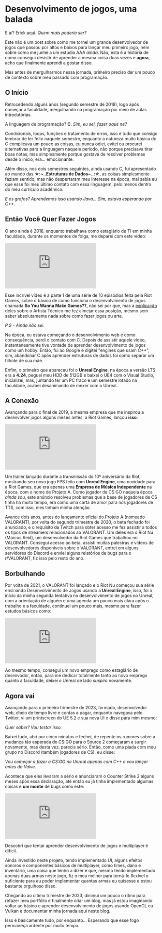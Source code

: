 # Desenvolvimento de jogos, uma balada

E aí? Erick aqui. _Quem mais poderia ser?_

Este não é um post sobre como me tornei um grande desenvolvedor de jogos que passou por altos e baixos para lançar meu primeiro jogo, nem sobre como me juntei a um estúdio AAA _ainda_. Não, esta é a história de como consegui desistir de aprender a mesma coisa duas vezes e **agora**, acho que finalmente aprendi a gostar disso.

Mas antes de mergulharmos nessa jornada, primeiro preciso dar um pouco de contexto sobre meu passado com programação.

## O Início

Retrocedendo alguns anos (segundo semestre de 2018), logo após começar a faculdade, mergulhando na programação por meio de aulas introdutórias.

A linguagem de programação? **C**. _Sim, eu sei, fazer oque né?_

Condicionais, loops, funções e tratamento de erros, isso é tudo que consigo lembrar de ter feito naquele semestre, enquanto a natureza muito básica do C complicava um pouco as coisas, eu nunca odiei, evitei ou procurei alternativas para a linguagem naquele período, não porque precisava tirar boas notas, mas simplesmente porque gostava de resolver problemas desde o início, era... emocionante.

Além disso, nos dois semestres seguintes, ainda usando C, fui apresentado ao mundo das **☆:~..Estruturas de Dados~..:☆**, as coisas simplesmente faziam sentido, mas não despertaram meu interesse na época, mal sabia eu que esse foi meu último contato com essa linguagem, pelo menos dentro do meu currículo acadêmico.

_E os grafos? Aprendemos isso usando Java... Sim, estava esperando por C++._

## Então Você Quer Fazer Jogos

O ano ainda é 2018, enquanto trabalhava como estagiário de TI em minha faculdade, durante os momentos de folga, me deparei com este vídeo:

<iframe
src="https://www.youtube.com/embed/RqRoXLLwJ8g?si=tQTZF5iqYH7SD26d"
title="YouTube video player"
frameborder="0"
allow="autoplay"
allowfullscreen
>
</iframe>

Esse incrível vídeo é a parte 1 de uma série de 10 episódios feita pela Riot Games, sobre o básico de como funciona o desenvolvimento de jogos chamada **So You Wanna Make Games??**, não sei por que, mas a [explicação](https://www.youtube.com/watch?v=kr7XYXMM7-U) deles sobre o Artista Técnico me fez almejar essa posição, mesmo sem saber absolutamente nada sobre como fazer jogos ou arte.

_P.S - Ainda não sei._

Na época, eu estava começando o desenvolvimento web e como consequência, perdi o contato com C. Depois de assistir aquele vídeo, instantaneamente tive vontade de aprender desenvolvimento de jogos como um hobby. Então, fui ao Google e digitei "engines que usam C++", sim, abandonar C após aprender estruturas de dados foi como separar um filhote de sua mãe.

Enfim, o primeiro que apareceu foi o **Unreal Engine**, na época a versão LTS era a **4.24**, peguei meu HDD de 512GB e baixei o UE4 com o Visual Studio, inicializei, mas, juntando ter um PC fraco e um semestre lotado na faculdade, acabei desanimando de mexer com o Unreal.

## A Conexão

Avançando para o final de 2019, a mesma empresa que me inspirou a desenvolver jogos alguns meses antes, a Riot Games, lançou **isso**:

<iframe
src="https://www.youtube.com/embed/4iGU6PctOBg?si=AwWVMoaD2a-sXhfU"
title="YouTube video player"
frameborder="0"
allow="autoplay"
allowfullscreen
>
</iframe>

Um trailer lançado durante a transmissão do 10º aniversário da Riot, mostrando seu novo jogo FPS feito com **Unreal Engine**, uma novidade para a Riot Games, que era apenas uma **Empresa de Música Independente** na época, com o nome de Projeto A. Como jogador de CS:GO naquela época _ainda sou_, este anúncio resolveu problemas que a base de jogadores de CS tinha há muito tempo, era como uma carta de amor para nós jogadores de TTS, com isso, eles tinham minha atenção.

Avance dois anos, antes do lançamento oficial do Projeto A (nomeado VALORANT), por volta do segundo trimestre de 2020, o beta fechado foi anunciado, e o requisito da Twitch para obter acesso me fez assistir a todos os tipos de streamers relacionados ao VALORANT. Um deles era o Riot Nu (Marcus Reid), um desenvolvedor da Riot Games que trabalhou no VALORANT. Consegui acesso ao beta, assisti muitas palestras e vídeos de desenvolvedores disponíveis sobre o VALORANT, entrei em alguns servidores do Discord e enviei alguns relatórios de bugs para o r/VALORANT, fiz isso pelo resto do ano.

## Borbulhando

Por volta de 2021, o VALORANT foi lançado e o Riot Nu começou sua série ensinando Desenvolvimento de Jogos usando a **Unreal Engine**, isso, foi o início da minha segunda tentativa no desenvolvimento de jogos no Unreal, com a orientação de alguém e uma agenda um pouco mais clara após o trabalho e a faculdade, continuei um pouco mais, mesmo para fazer estudos básicos como:

<iframe
src="https://www.youtube.com/embed/heBOfv-p3aA?si=VO-3_e7jDASHTZ2e"
title="YouTube video player"
frameborder="0"
allow="autoplay"
allowfullscreen
>
</iframe>

Ao mesmo tempo, consegui um novo emprego como estagiário de desenvodor, então, para me dedicar totalmente tanto ao novo emprego quanto à faculdade, deixei o Unreal de lado _suspiro_ novamente.

## Agora vai

Avançando para o primeiro trimestre de 2023, formado, desenvolvedor web, cheio de tempo livre e contas a pagar, enquanto navegava pelo Twitter, vi um printscreen do UE 5.2 e sua nova UI e disse para mim mesmo:

_Quer saber? Vou testar isso._

Baixei tudo, abri por cinco minutos e fechei, de repente os rumores sobre a mudança tão esperada do CS:GO para o Source 2 começaram a surgir novamente, mas desta vez, parecia sério. Então, como uma piada com meu grupo no Discord (também jogadores de CS), eu disse:

_Vou começar a fazer o CS:GO no Unreal apenas com C++ e vou lançar antes da Valve._

Acontece que eles levaram a sério e anunciaram o Counter Strike 2 alguns meses após essa declaração, até então eu já tinha implementado algumas coisas e **um monte** de bugs como este:

<iframe
src="https://www.youtube.com/embed/tqKrT3i0ja4?si=vT5zbzat5pOTQUE1"
title="YouTube video player"
frameborder="0"
allow="autoplay"
allowfullscreen
>
</iframe>

Descobri que tentar aprender desenvolvimento de jogos e multiplayer é difícil.

Ainda investido neste projeto, tendo implementado UI, alguns efeitos sonoros e componentes básicos de multiplayer, como times, dano e inventário, uma coisa que tenho a dizer é que, mesmo tendo implementado apenas duas armas neste jogo, fiz o meu melhor para torná-lo flexível o suficiente para eu poder implementar quantas armas eu quisesse e estou bastante orgulhoso disso.

Chegando ao último trimestre de 2023, diminuí um pouco o ritmo para refazer meu portfólio e finalmente criar um blog, mas já estou imaginando voltar ao básico e aprender desenvolvimento de jogos usando OpenGL ou Vulkan e documentar minha jornada aqui neste blog.

Isso é basicamente tudo, por enquanto... Esperando que esse fogo permaneça ardente por muito tempo.
